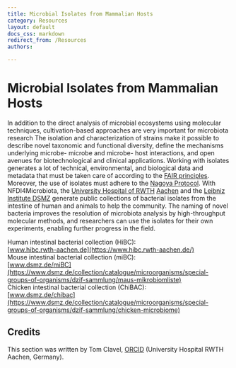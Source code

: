 ```yaml
---
title: Microbial Isolates from Mammalian Hosts
category: Resources
layout: default
docs_css: markdown
redirect_from: /Resources
authors:

---
```



# Microbial Isolates from Mammalian Hosts

In addition to the direct analysis of microbial ecosystems using molecular techniques, cultivation-based approaches are very important for microbiota research 
The isolation and characterization of strains make it possible to describe novel taxonomic and functional diversity, define the mechanisms underlying microbe- microbe and microbe- host interactions, and open avenues for biotechnological and clinical applications.
Working with isolates generates a lot of technical, environmental, and biological data and metadata that must be taken care of according to the [FAIR principles](/Research-Data-Management/04-fair).
Moreover, the use of isolates must adhere to the [Nagoya Protocol](https://www.cbd.int/abs/about). With NFDI4Microbiota, the [University Hospital of RWTH](https://www.ukaachen.de/kliniken-institute/institut-fuer-medizinische-mikrobiologie/forschung/ag-clavel/our-research/)
[Aachen](https://www.ukaachen.de/kliniken-institute/institut-fuer-medizinische-mikrobiologie/forschung/ag-clavel/our-research/) and the [Leibniz Institute DSMZ](https://www.dsmz.de/) generate public collections of bacterial isolates from the intestine of human and animals to help the community. The naming of novel bacteria improves the resolution of microbiota analysis by high-throughput molecular methods, and researchers can use the isolates for their own experiments, enabling further progress in the field.  

Human intestinal bacterial collection (HiBC):  
[www.hibc.rwth-aachen.de](https://www.hibc.rwth-aachen.de/)  
Mouse intestinal bacterial collection (miBC):  
[www.dsmz.de/miBC](https://www.dsmz.de/collection/catalogue/microorganisms/special-groups-of-organisms/dzif-sammlung/maus-mikrobiomliste)  
Chicken intestinal bacterial collection (ChiBAC):  
[www.dsmz.de/chibac](https://www.dsmz.de/collection/catalogue/microorganisms/special-groups-of-organisms/dzif-sammlung/chicken-microbiome)

## Credits

This section was written by Tom Clavel, [ORCID](https://orcid.org/0000-0002-7229-5595) (University Hospital RWTH Aachen, Germany). 
